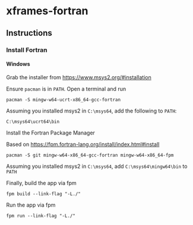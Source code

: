 # xframes-fortran

## Instructions

### Install Fortran

#### Windows

Grab the installer from https://www.msys2.org/#installation

Ensure `pacman` is in `PATH`. Open a terminal and run 

`pacman -S mingw-w64-ucrt-x86_64-gcc-fortran`

Assuming you installed msys2 in `C:\msys64`, add the following to `PATH`:

`C:\msys64\ucrt64\bin`

Install the Fortran Package Manager

Based on https://fpm.fortran-lang.org/install/index.html#install

`pacman -S git mingw-w64-x86_64-gcc-fortran mingw-w64-x86_64-fpm`

Assuming you installed msys2 in `C:\msys64`, add `C:\msys64\mingw64\bin` to `PATH`

Finally, build the app via fpm

`fpm build --link-flag "-L./"`

Run the app via fpm

`fpm run --link-flag "-L./"`
